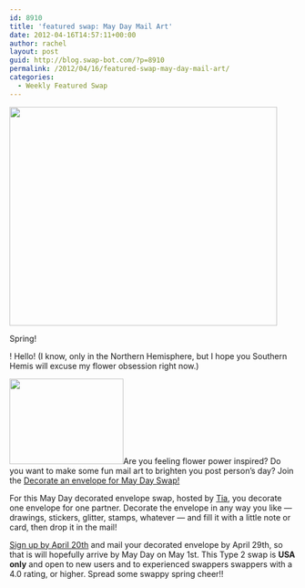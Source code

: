 ```yaml
---
id: 8910
title: 'featured swap: May Day Mail Art'
date: 2012-04-16T14:57:11+00:00
author: rachel
layout: post
guid: http://blog.swap-bot.com/?p=8910
permalink: /2012/04/16/featured-swap-may-day-mail-art/
categories:
  - Weekly Featured Swap
---
```

[<img src="http://blog.swap-bot.com/wp-content/uploads/2012/04/mayday.jpg" alt="" title="mayday" width="470" height="384" class="alignnone size-full wp-image-8911" srcset="http://blog.swap-bot.com/wp-content/uploads/2012/04/mayday-300x245.jpg 300w, http://blog.swap-bot.com/wp-content/uploads/2012/04/mayday.jpg 470w" sizes="(max-width: 470px) 100vw, 470px" />](http://www.flickr.com/photos/rlj/7084464349/in/photostream/)

Spring! 

<div style="display: none">
  <a href='http://genericcialis1.org/' title='online pharmacy cialis'>online pharmacy cialis</a>
</div>

! Hello! (I know, only in the Northern Hemisphere, but I hope you Southern Hemis will excuse my flower obsession right now.) 

[<img src="http://blog.swap-bot.com/wp-content/uploads/2012/04/swap.jpeg" alt="" title="swap" width="200" height="150" class="alignleft size-full wp-image-8912" />](http://www.swap-bot.com/swap/show/117555)Are you feeling flower power inspired? Do you want to make some fun mail art to brighten you post person&#8217;s day? Join the [Decorate an envelope for May Day Swap!](http://www.swap-bot.com/swap/show/117555)

For this May Day decorated envelope swap, hosted by [Tia](http://www.swap-bot.com/user:Tia), you decorate one envelope for one partner. Decorate the envelope in any way you like &#8212; drawings, stickers, glitter, stamps, whatever &#8212; and fill it with a little note or card, then drop it in the mail!

[Sign up by April 20th](http://www.swap-bot.com/swap/show/117555) and mail your decorated envelope by April 29th, so that is will hopefully arrive by May Day on May 1st. This Type 2 swap is **USA only** and open to new users and to experienced swappers swappers with a 4.0 rating, or higher. Spread some swappy spring cheer!!